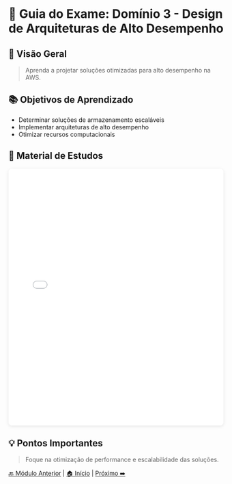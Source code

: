 # 🚀 Guia do Exame: Domínio 3 - Design de Arquiteturas de Alto Desempenho

## 🎯 Visão Geral
> Aprenda a projetar soluções otimizadas para alto desempenho na AWS.

## 📚 Objetivos de Aprendizado
- Determinar soluções de armazenamento escaláveis
- Implementar arquiteturas de alto desempenho
- Otimizar recursos computacionais

## 📑 Material de Estudos

<div class="pdf-container">
    <iframe 
        src="./pdfs/Semana6.pdf" 
        frameborder="0" 
        width="100%" 
        height="600px"
        style="box-shadow: 0 2px 8px rgba(0,0,0,0.1); border-radius: 8px;">
    </iframe>
</div>

## 💡 Pontos Importantes
> Foque na otimização de performance e escalabilidade das soluções.

<div class="navigation-footer">
    <a href="./semana5.md">🔙 Módulo Anterior</a> |
    <a href="../../../index.md">🏠 Início</a> |
    <a href="./semana7.md">Próximo ➡️</a>
</div>
